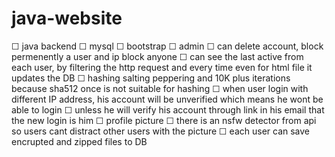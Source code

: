 # java-website
☐ java backend
☐ mysql
☐ bootstrap
☐ admin
  ☐ can delete account, block permenently a user and ip block anyone
  ☐ can see the last active from each user, by filtering the http request and every time even for html file it updates the DB
☐ hashing salting peppering and 10K plus iterations because sha512 once is not suitable for hashing
☐ when user login with different IP address, his account will be unverified which means he wont be able to login
  ☐ unless he will verify his account through link in his email that the new login is him
☐ profile picture
  ☐ there is an nsfw detector from api so users cant distract other users with the picture
☐ each user can save encrupted and zipped files to DB


